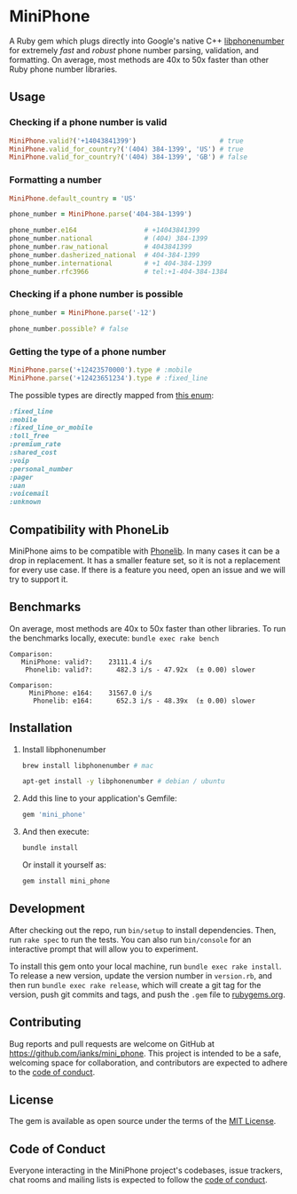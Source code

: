 # MiniPhone

A Ruby gem which plugs directly into Google's native C++
[libphonenumber](https://github.com/google/libphonenumber) for extremely
_fast_ and _robust_ phone number parsing, validation, and formatting. On
average, most methods are 40x to 50x faster than other Ruby phone number
libraries.

## Usage

### Checking if a phone number is valid

```ruby
MiniPhone.valid?('+14043841399')                     # true
MiniPhone.valid_for_country?('(404) 384-1399', 'US') # true
MiniPhone.valid_for_country?('(404) 384-1399', 'GB') # false
```

### Formatting a number

```ruby
MiniPhone.default_country = 'US'

phone_number = MiniPhone.parse('404-384-1399')

phone_number.e164                 # +14043841399
phone_number.national             # (404) 384-1399
phone_number.raw_national         # 4043841399
phone_number.dasherized_national  # 404-384-1399
phone_number.international        # +1 404-384-1399
phone_number.rfc3966              # tel:+1-404-384-1384
```

### Checking if a phone number is possible

```ruby
phone_number = MiniPhone.parse('-12')

phone_number.possible? # false
```

### Getting the type of a phone number

```ruby
MiniPhone.parse('+12423570000').type # :mobile
MiniPhone.parse('+12423651234').type # :fixed_line
```

The possible types are directly mapped from [this
enum](https://github.com/google/libphonenumber/blob/4e9954edea7cf263532c5dd3861a801104c3f012/cpp/src/phonenumbers/phonenumberutil.h#L91):

```ruby
:fixed_line
:mobile
:fixed_line_or_mobile
:toll_free
:premium_rate
:shared_cost
:voip
:personal_number
:pager
:uan
:voicemail
:unknown
```

## Compatibility with PhoneLib

MiniPhone aims to be compatible with
[Phonelib](https://github.com/daddyz/phonelib). In many cases it can be a
drop in replacement. It has a smaller feature set, so it is not a
replacement for every use case. If there is a feature you need, open
an issue and we will try to support it.

## Benchmarks

On average, most methods are 40x to 50x faster than other libraries. To run
the benchmarks locally, execute: `bundle exec rake bench`

```
Comparison:
   MiniPhone: valid?:    23111.4 i/s
    Phonelib: valid?:      482.3 i/s - 47.92x  (± 0.00) slower
```

```
Comparison:
     MiniPhone: e164:    31567.0 i/s
      Phonelib: e164:      652.3 i/s - 48.39x  (± 0.00) slower
```

## Installation

1. Install libphonenumber

   ```sh
   brew install libphonenumber # mac
   ```

   ```sh
   apt-get install -y libphonenumber # debian / ubuntu
   ```

2. Add this line to your application's Gemfile:

   ```ruby
   gem 'mini_phone'
   ```

3. And then execute:

   ```sh
   bundle install
   ```

   Or install it yourself as:

   ```sh
   gem install mini_phone
   ```

## Development

After checking out the repo, run `bin/setup` to install dependencies. Then,
run `rake spec` to run the tests. You can also run `bin/console` for an
interactive prompt that will allow you to experiment.

To install this gem onto your local machine, run `bundle exec rake install`.
To release a new version, update the version number in `version.rb`, and then
run `bundle exec rake release`, which will create a git tag for the version,
push git commits and tags, and push the `.gem` file to
[rubygems.org](https://rubygems.org).

## Contributing

Bug reports and pull requests are welcome on GitHub at
https://github.com/ianks/mini_phone. This project is intended to be a
safe, welcoming space for collaboration, and contributors are expected to
adhere to the [code of
conduct](https://github.com/ianks/mini_phone/blob/master/CODE_OF_CONDUCT.md).

## License

The gem is available as open source under the terms of the [MIT
License](https://opensource.org/licenses/MIT).

## Code of Conduct

Everyone interacting in the MiniPhone project's codebases, issue trackers,
chat rooms and mailing lists is expected to follow the [code of
conduct](https://github.com/ianks/mini_phone/blob/master/CODE_OF_CONDUCT.md).

